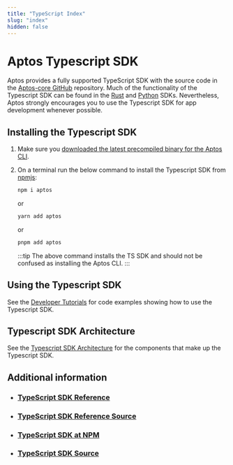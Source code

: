 ```yaml
---
title: "TypeScript Index"
slug: "index"
hidden: false
---
```


# Aptos Typescript SDK

Aptos provides a fully supported TypeScript SDK with the source code in the [Aptos-core GitHub](https://github.com/aptos-labs/aptos-core/tree/main/ecosystem/typescript/sdk) repository. Much of the functionality of the Typescript SDK can be found in the [Rust](../rust-sdk.md) and [Python](../python-sdk.md) SDKs. Nevertheless, Aptos strongly encourages you to use the Typescript SDK for app development whenever possible.

## Installing the Typescript SDK

1. Make sure you [downloaded the latest precompiled binary for the Aptos CLI](/cli-tools/aptos-cli-tool/install-aptos-cli/#download-precompiled-binary).
2. On a terminal run the below command to install the Typescript SDK from [npmjs](https://www.npmjs.com/package/aptos):
   ```bash
   npm i aptos
   ```

   or

   ```bash
   yarn add aptos
   ```

   or

   ```bash
   pnpm add aptos
   ```

   :::tip
   The above command installs the TS SDK and should not be confused as installing the Aptos CLI.
   :::

## Using the Typescript SDK

See the [Developer Tutorials](/tutorials/index.md) for code examples showing how to use the Typescript SDK.

## Typescript SDK Architecture

See the [Typescript SDK Architecture](./typescript-sdk-overview.md) for the components that make up the Typescript SDK.

## Additional information
- ### [TypeScript SDK Reference](https://aptos-labs.github.io/ts-sdk-doc/)
- ### [TypeScript SDK Reference Source](https://github.com/aptos-labs/ts-sdk-doc)
- ### [TypeScript SDK at NPM](https://www.npmjs.com/package/aptos)
- ### [TypeScript SDK Source](https://github.com/aptos-labs/aptos-core/tree/main/ecosystem/typescript/sdk)
